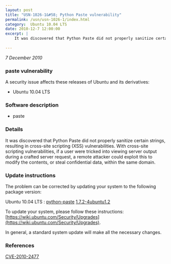 ```yaml
---
layout: post
title: "USN-1026-1&#58; Python Paste vulnerability"
permalink: /usn/usn-1026-1/index.html
category:  Ubuntu 10.04 LTS
date: 2010-12-7 12:00:00
excerpt: |
    It was discovered that Python Paste did not properly sanitize certain strings, resulting in cross-site scripting (XSS) vulnerabilities. With cross-site scripting vulnerabilities, if a user were tricked into viewing server output during a crafted server request, a remote attacker could exploit this to modify the contents, or steal confidential data, within the same domain. 
    
--- 
```

 
 

*7 December 2010*

### paste vulnerability

A security issue affects these releases of Ubuntu and its derivatives:

* Ubuntu 10.04 LTS

### Software description

* paste 

### Details

It was discovered that Python Paste did not properly sanitize certain strings, resulting in cross-site scripting (XSS) vulnerabilities. With cross-site scripting vulnerabilities, if a user were tricked into viewing server output during a crafted server request, a remote attacker could exploit this to modify the contents, or steal confidential data, within the same domain. 

### Update instructions

The problem can be corrected by updating your system to the following package version:

Ubuntu 10.04 LTS
 : [python-paste](https://launchpad.net/ubuntu/+source/paste) <span> [1.7.2-4ubuntu1.2](https://launchpad.net/ubuntu/+source/paste/1.7.2-4ubuntu1.2) </span> 

To update your system, please follow these instructions: [https://wiki.ubuntu.com/Security/Upgrades](https://wiki.ubuntu.com/Security/Upgrades).

In general, a standard system update will make all the necessary changes. 

### References

 
 [CVE-2010-2477](http://people.ubuntu.com/~ubuntu-security/cve/CVE-2010-2477)
 

